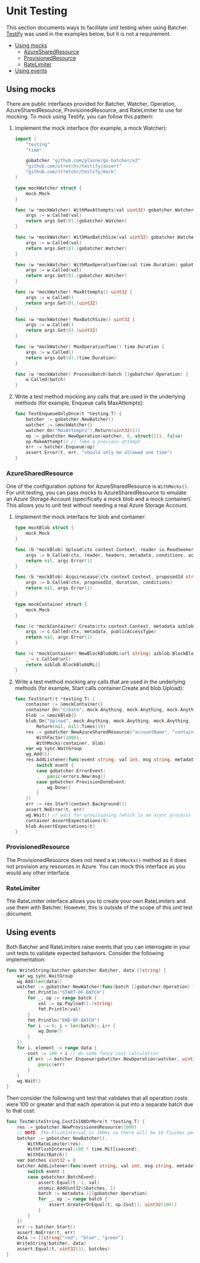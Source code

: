 # Unit Testing

This section documents ways to facilitate unit testing when using Batcher. [Testify](https://github.com/stretchr/testify) was used in the examples below, but it is not a requirement.

- [Using mocks](#using-mocks)
  - [AzureSharedResource](#azuresharedresource)
  - [ProvisionedResource](#provisionedresource)
  - [RateLimiter](#ratelimiter)
- [Using events](#using-events)

## Using mocks

There are public interfaces provided for Batcher, Watcher, Operation, AzureSharedResource, ProvisionedResource, and RateLimiter to use for mocking. To mock using Testify, you can follow this pattern:

1. Implement the mock interface (for example, a mock Watcher):

    ```go
    import (
        "testing"
        "time"

        gobatcher "github.com/plasne/go-batcher/v2"
        "github.com/stretchr/testify/assert"
        "github.com/stretchr/testify/mock"
    )

    type mockWatcher struct {
        mock.Mock
    }

    func (w *mockWatcher) WithMaxAttempts(val uint32) gobatcher.Watcher {
        args := w.Called(val)
        return args.Get(0).(gobatcher.Watcher)
    }

    func (w *mockWatcher) WithMaxBatchSize(val uint32) gobatcher.Watcher {
        args := w.Called(val)
        return args.Get(0).(gobatcher.Watcher)
    }

    func (w *mockWatcher) WithMaxOperationTime(val time.Duration) gobatcher.Watcher {
        args := w.Called(val)
        return args.Get(0).(gobatcher.Watcher)
    }

    func (w *mockWatcher) MaxAttempts() uint32 {
        args := w.Called()
        return args.Get(0).(uint32)
    }

    func (w *mockWatcher) MaxBatchSize() uint32 {
        args := w.Called()
        return args.Get(0).(uint32)
    }

    func (w *mockWatcher) MaxOperationTime() time.Duration {
        args := w.Called()
        return args.Get(0).(time.Duration)
    }

    func (w *mockWatcher) ProcessBatch(batch []gobatcher.Operation) {
        w.Called(batch)
    }
    ```

1. Write a test method mocking any calls that are used in the underlying methods (for example, Enqueue calls MaxAttempts):

    ```go
    func TestEnqueueOnlyOnce(t *testing.T) {
        batcher := gobatcher.NewBatcher()
        watcher := &mockWatcher{}
        watcher.On("MaxAttempts").Return(uint32(1))
        op := gobatcher.NewOperation(watcher, 0, struct{}{}, false)
        op.MakeAttempt() // fake a previous attempt
        err := batcher.Enqueue(op)
        assert.Error(t, err, "should only be allowed one time")
    }
    ```

### AzureSharedResource

One of the configuration options for AzureSharedResource is `WithMocks()`. For unit testing, you can pass mocks to AzureSharedResource to emulate an Azure Storage Account (specifically a mock blob and a mock container). This allows you to unit test without needing a real Azure Storage Account.

1. Implement the mock interface for blob and container:

    ```go
    type mockBlob struct {
        mock.Mock
    }

    func (b *mockBlob) Upload(ctx context.Context, reader io.ReadSeeker, headers azblob.BlobHTTPHeaders, metadata azblob.Metadata, conditions azblob.BlobAccessConditions, accessTier azblob.AccessTierType, tags azblob.BlobTagsMap, clientKeyOpts azblob.ClientProvidedKeyOptions) (*azblob.BlockBlobUploadResponse, error) {
        args := b.Called(ctx, reader, headers, metadata, conditions, accessTier, tags, clientKeyOpts)
        return nil, args.Error(1)
    }

    func (b *mockBlob) AcquireLease(ctx context.Context, proposedId string, duration int32, conditions azblob.ModifiedAccessConditions) (*azblob.BlobAcquireLeaseResponse, error) {
        args := b.Called(ctx, proposedId, duration, conditions)
        return nil, args.Error(1)
    }

    type mockContainer struct {
        mock.Mock
    }

    func (c *mockContainer) Create(ctx context.Context, metadata azblob.Metadata, publicAccessType azblob.PublicAccessType) (*azblob.ContainerCreateResponse, error) {
        args := c.Called(ctx, metadata, publicAccessType)
        return nil, args.Error(1)
    }

    func (c *mockContainer) NewBlockBlobURL(url string) azblob.BlockBlobURL {
        _ = c.Called(url)
        return azblob.BlockBlobURL{}
    }
    ```

1. Write a test method mocking any calls that are used in the underlying methods (for example, Start calls container.Create and blob.Upload):

    ```go
    func TestStart(t *testing.T) {
        container := &mockContainer{}
        container.On("Create", mock.Anything, mock.Anything, mock.Anything).Return(nil, nil).Once()
        blob := &mockBlob{}
        blob.On("Upload", mock.Anything, mock.Anything, mock.Anything, mock.Anything, mock.Anything, mock.Anything, mock.Anything, mock.Anything).
            Return(nil, nil).Times(10)
        res := gobatcher.NewAzureSharedResource("accountName", "containerName", 10000).
            WithFactor(1000).
            WithMocks(container, blob)
        var wg sync.WaitGroup
        wg.Add(1)
        res.AddListener(func(event string, val int, msg string, metadata interface{}) {
            switch event {
            case gobatcher.ErrorEvent:
                panic(errors.New(msg))
            case gobatcher.ProvisionDoneEvent:
                wg.Done()
            }
        })
        err := res.Start(context.Background())
        assert.NoError(t, err)
        wg.Wait() // wait for provisioning (which is an async process) to finish
        container.AssertExpectations(t)
        blob.AssertExpectations(t)
    }
    ```

### ProvisionedResource

The ProvisionedResource does not need a `WithMocks()` method as it does not provision any resources in Azure. You can mock this interface as you would any other interface.

### RateLimiter

The RateLimiter interface allows you to create your own RateLimiters and use them with Batcher. However, this is outside of the scope of this unit test document.

## Using events

Both Batcher and RateLimiters raise events that you can interrogate in your unit tests to validate expected behaviors. Consider the following implementation:

```go
func WriteString(batcher gobatcher.Batcher, data []string) {
    var wg sync.WaitGroup
    wg.Add(len(data))
    watcher := gobatcher.NewWatcher(func(batch []gobatcher.Operation) {
        fmt.Println("START-OF-BATCH")
        for _, op := range batch {
            val := op.Payload().(string)
            fmt.Println(val)
        }
        fmt.Println("END-OF-BATCH")
        for i := 0; i < len(batch); i++ {
            wg.Done()
        }
    })
    for i, element := range data {
        cost := 100 + i // do some fancy cost calculation
        if err := batcher.Enqueue(gobatcher.NewOperation(watcher, uint32(cost), element, true)); err != nil {
            panic(err)
        }
    }
    wg.Wait()
}
```

Then consider the following unit test that validates that all operation costs were 100 or greater and that each operation is put into a separate batch due to that cost:

```go
func TestWriteString_CostIs100OrMore(t *testing.T) {
    res := gobatcher.NewProvisionedResource(1000)
    // NOTE: The FlushInterval is 100ms so there will be 10 flushes per second with 100 capacity each, so operations that are 100 or more should be in their own batches
    batcher := gobatcher.NewBatcher().
        WithRateLimiter(res).
        WithFlushInterval(100 * time.Millisecond).
        WithEmitBatch()
    var batches uint32 = 0
    batcher.AddListener(func(event string, val int, msg string, metadata interface{}) {
        switch event {
        case gobatcher.BatchEvent:
            assert.Equal(t, 1, val)
            atomic.AddUint32(&batches, 1)
            batch := metadata.([]gobatcher.Operation)
            for _, op := range batch {
                assert.GreaterOrEqual(t, op.Cost(), uint32(100))
            }
        }
    })
    err := batcher.Start()
    assert.NoError(t, err)
    data := []string{"red", "blue", "green"}
    WriteString(batcher, data)
    assert.Equal(t, uint32(3), batches)
}
```

